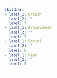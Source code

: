 ```yaml
---
skillbar:
- label_1: Growth
  label_2: ''
  level: 7
- label_1: Achievement
  label_2: ''
  level: 7
- label_1: Social
  label_2: ''
  level: 6
- label_1: Fear
  label_2: ''
  level: 5

---
```


